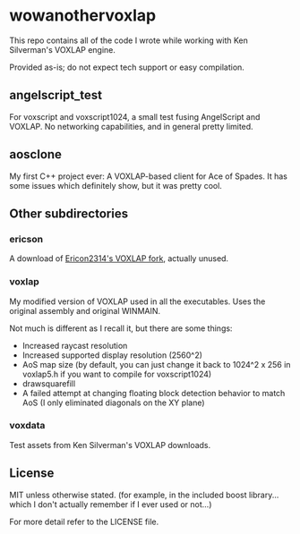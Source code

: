 # wowanothervoxlap

This repo contains all of the code I wrote while working with Ken Silverman's VOXLAP engine.

Provided as-is; do not expect tech support or easy compilation.

## angelscript_test

For voxscript and voxscript1024, a small test fusing AngelScript and VOXLAP. No networking capabilities, and in general pretty limited.

## aosclone

My first C++ project ever: A VOXLAP-based client for Ace of Spades. It has some issues which definitely show, but it was pretty cool.

## Other subdirectories

### ericson

A download of [Ericon2314's VOXLAP fork](https://github.com/Ericson2314/Voxlap), actually unused.

### voxlap

My modified version of VOXLAP used in all the executables. Uses the original assembly and original WINMAIN.

Not much is different as I recall it, but there are some things:
- Increased raycast resolution
- Increased supported display resolution (2560^2)
- AoS map size (by default, you can just change it back to 1024^2 x 256 in voxlap5.h if you want to compile for voxscript1024)
- drawsquarefill
- A failed attempt at changing floating block detection behavior to match AoS (I only eliminated diagonals on the XY plane)

### voxdata

Test assets from Ken Silverman's VOXLAP downloads.

## License

MIT unless otherwise stated. (for example, in the included boost library... which I don't actually remember if I ever used or not...)

For more detail refer to the LICENSE file.